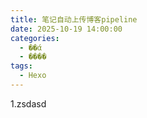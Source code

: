 ```yaml
---
title: 笔记自动上传博客pipeline
date: 2025-10-19 14:00:00
categories:
  - ��ά
  - ����
tags:
  - Hexo
---
```

1.zsdasd